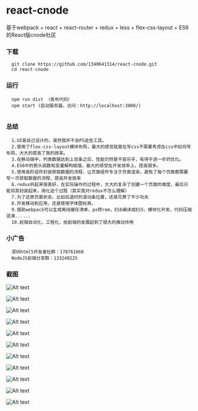 # react-cnode
基于webpack + react + react-router + redux + less + flex-css-layout + ES6 的React版cnode社区

### 下载
```
  git clone https://github.com/1340641314/react-cnode.git
  cd react-cnode
```

### 运行
```
  npm run dist （发布代码）
  npm start (启动服务器，访问：http://localhost:3000/)
  
```

### 总结
```
  1.UI是自己设计的，虽然我并不会PS这些工具。
  2.使用了flex-css-layout模块布局，最大的感觉就是在写css不需要考虑在css中如何写布局，大大的提高了我的效率。
  3.在移动端中，列表数据达到上百条之后，性能仍然是不容乐乎，有待于进一步的优化。
  4.ES6中的箭头函数和变量解构赋值，最大的感受在开发效率上。提高很多。
  5.使用高阶组件封装获取数据的流程，让页面组件专注于页面渲染，避免了每个页面都需要写一次获取数据的流程，提高开发效率
  6.redux听起来很美好，在实际操作的过程中，大大的复杂了创建一个页面的难度，最后只能将其封装起来，简化这个过程（其实我对redux不怎么理解）
  7.为了还原页面状态，比如后退时的滚动条位置，还是花费了不少功夫
  8.开发移动到应用，还是使用字体图标爽。
  9.借助webpack可以生成离线缓存清单，px转rem，ES6编译成ES5，模块化开发，代码压缩混淆......
  10.前端自动化，工程化，给前端的发展起到了很大的推动作用
```
### 小广告
```
  深圳html5开发者社群：170761660
  NodeJS前端分享群：133240225
```
### 截图

![Alt text](shot/1.png)

![Alt text](shot/2.png)

![Alt text](shot/3.png)

![Alt text](shot/4.png)

![Alt text](shot/5.png)

![Alt text](shot/6.png)

![Alt text](shot/7.png)

![Alt text](shot/8.png)

![Alt text](shot/9.png)

![Alt text](shot/10.png)

![Alt text](shot/11.png)

